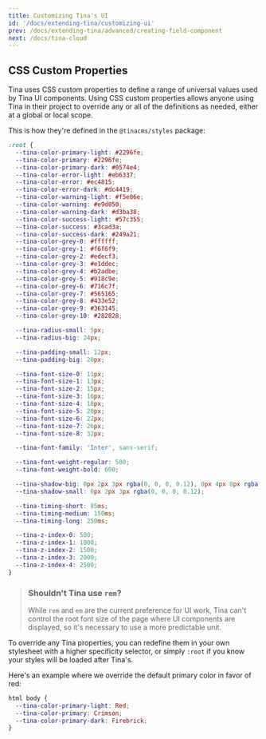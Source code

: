 ```yaml
---
title: Customizing Tina's UI
id: '/docs/extending-tina/customizing-ui'
prev: /docs/extending-tina/advanced/creating-field-component
next: /docs/tina-cloud
---
```


## CSS Custom Properties

Tina uses CSS custom properties to define a range of universal values used by Tina UI components. Using CSS custom properties allows anyone using Tina in their project to override any or all of the definitions as needed, either at a global or local scope.

This is how they're defined in the `@tinacms/styles` package:

```css
:root {
  --tina-color-primary-light: #2296fe;
  --tina-color-primary: #2296fe;
  --tina-color-primary-dark: #0574e4;
  --tina-color-error-light: #eb6337;
  --tina-color-error: #ec4815;
  --tina-color-error-dark: #dc4419;
  --tina-color-warning-light: #f5e06e;
  --tina-color-warning: #e9d050;
  --tina-color-warning-dark: #d3ba38;
  --tina-color-success-light: #57c355;
  --tina-color-success: #3cad3a;
  --tina-color-success-dark: #249a21;
  --tina-color-grey-0: #ffffff;
  --tina-color-grey-1: #f6f6f9;
  --tina-color-grey-2: #edecf3;
  --tina-color-grey-3: #e1ddec;
  --tina-color-grey-4: #b2adbe;
  --tina-color-grey-5: #918c9e;
  --tina-color-grey-6: #716c7f;
  --tina-color-grey-7: #565165;
  --tina-color-grey-8: #433e52;
  --tina-color-grey-9: #363145;
  --tina-color-grey-10: #282828;

  --tina-radius-small: 5px;
  --tina-radius-big: 24px;

  --tina-padding-small: 12px;
  --tina-padding-big: 20px;

  --tina-font-size-0: 11px;
  --tina-font-size-1: 13px;
  --tina-font-size-2: 15px;
  --tina-font-size-3: 16px;
  --tina-font-size-4: 18px;
  --tina-font-size-5: 20px;
  --tina-font-size-6: 22px;
  --tina-font-size-7: 26px;
  --tina-font-size-8: 32px;

  --tina-font-family: 'Inter', sans-serif;

  --tina-font-weight-regular: 500;
  --tina-font-weight-bold: 600;

  --tina-shadow-big: 0px 2px 3px rgba(0, 0, 0, 0.12), 0px 4px 8px rgba(48, 48, 48, 0.1);
  --tina-shadow-small: 0px 2px 3px rgba(0, 0, 0, 0.12);

  --tina-timing-short: 85ms;
  --tina-timing-medium: 150ms;
  --tina-timing-long: 250ms;

  --tina-z-index-0: 500;
  --tina-z-index-1: 1000;
  --tina-z-index-2: 1500;
  --tina-z-index-3: 2000;
  --tina-z-index-4: 2500;
}
```

> ### Shouldn't Tina use `rem`?
>
> While `rem` and `em` are the current preference for UI work, Tina can't control the root font size of the page where UI components are displayed, so it's necessary to use a more predictable unit.

To override any Tina properties, you can redefine them in your own stylesheet with a higher specificity selector, or simply `:root` if you know your styles will be loaded after Tina's.

Here's an example where we override the default primary color in favor of red:

```css
html body {
  --tina-color-primary-light: Red;
  --tina-color-primary: Crimson;
  --tina-color-primary-dark: Firebrick;
}
```
